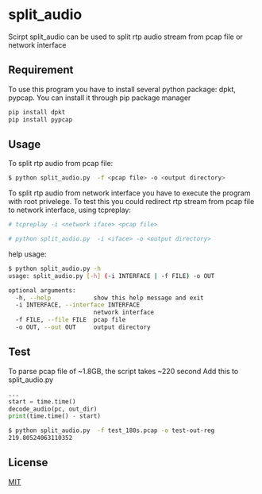# split_audio

Scirpt split_audio can be used to split rtp audio stream from pcap file or network interface

## Requirement

To use this program you have to install several python package: dpkt, pypcap.
You can install it through pip package manager

```sh
pip install dpkt
pip install pypcap
```

## Usage

To split rtp audio from pcap file:

```sh
$ python split_audio.py  -f <pcap file> -o <output directory>
```

To split rtp audio from network interface you have to execute the program with root privelege.
To test this you could redirect rtp stream from pcap file to network interface, using tcpreplay:

```sh
# tcpreplay -i <network iface> <pcap file>
```

```sh
# python split_audio.py  -i <iface> -o <output directory>
```

help usage:

```sh
$ python split_audio.py -h
usage: split_audio.py [-h] (-i INTERFACE | -f FILE) -o OUT

optional arguments:
  -h, --help            show this help message and exit
  -i INTERFACE, --interface INTERFACE
                        network interface
  -f FILE, --file FILE  pcap file
  -o OUT, --out OUT     output directory
```

## Test

To parse pcap file of ~1.8GB, the script takes ~220 second
Add this to split_audio.py

```python
...
start = time.time()
decode_audio(pc, out_dir)
print(time.time() - start)
```

```sh
$ python split_audio.py  -f test_180s.pcap -o test-out-reg
219.80524063110352
```

## License

[MIT](https://choosealicense.com/licenses/mit/)
